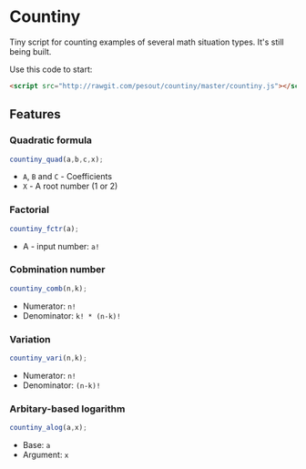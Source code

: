 # Countiny
Tiny script for counting examples of several math situation types. It's still being built.

Use this code to start:

``` html
<script src="http://rawgit.com/pesout/countiny/master/countiny.js"></script>
```

## Features

### Quadratic formula

```javascript
countiny_quad(a,b,c,x);
```
- `A`, `B` and `C` - Coefficients
- `X` - A root number (1 or 2)

### Factorial

```javascript
countiny_fctr(a);
```
- A - input number: `a!`

### Cobmination number

```javascript
countiny_comb(n,k);
```
- Numerator: `n!`
- Denominator: `k! * (n-k)!`

### Variation

```javascript
countiny_vari(n,k);
```
- Numerator: `n!`
- Denominator: `(n-k)!`

### Arbitary-based logarithm

```javascript
countiny_alog(a,x);
```
- Base: `a`
- Argument: `x`
